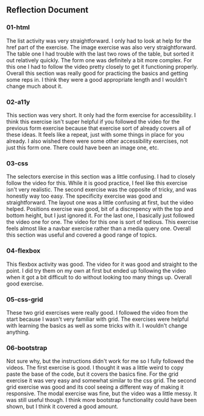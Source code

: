 ## Reflection Document

### 01-html

The list activity was very straightforward. I only had to look at help for the href part of the exercise. The image exercise was also very straightforward. The table one I had trouble with the last two rows of the table, but sorted it out relatively quickly. The form one was definitely a bit more complex. For this one I had to follow the video pretty closely to get it functioning properly. Overall this section was really good for practicing the basics and getting some reps in. I think they were a good appropriate length and I wouldn't change much about it.

### 02-a11y

This section was very short. It only had the form exercise for accessibility. I think this exercise isn't super helpful if you followed the video for the previous form exercise because that exercise sort of already covers all of these ideas. It feels like a repeat, just with some things in place for you already. I also wished there were some other accessibility exercises, not just this form one. There could have been an image one, etc.

### 03-css

The selectors exercise in this section was a little confusing. I had to closely follow the video for this. While it is good practice, I feel like this exercise isn't very realistic. The second exercise was the opposite of tricky, and was honestly way too easy. The specificity exercise was good and straightforward. The layout one was a little confusing at first, but the video helped. Positions exercise was good, bit of a discrepency with the top and bottom height, but I just ignored it. For the last one, I basically just followed the video one for one. The video for this one is sort of tedious. This exercise feels almost like a navbar exercise rather than a media query one. Overall this section was useful and covered a good range of topics. 

### 04-flexbox

This flexbox activity was good. The video for it was good and straight to the point. I did try them on my own at first but ended up following the video when it got a bit difficult to do without looking too many things up. Overall good exercise.

### 05-css-grid

These two grid exercises were really good. I followed the video from the start because I wasn't very familiar with grid. The exercises were helpful with learning the basics as well as some tricks with it. I wouldn't change anything.

### 06-bootstrap

Not sure why, but the instructions didn't work for me so I fully followed the videos. The first exercise is good. I thought it was a little weird to copy paste the base of the code, but it covers the basics fine. For the grid exercise it was very easy and somewhat similar to the css grid. The second grid exercise was good and its cool seeing a different way of making it responsive. The modal exercise was fine, but the video was a little messy. It was still useful though. I think more bootstrap functionality could have been shown, but I think it covered a good amount.